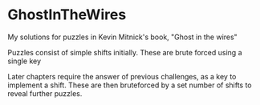 # GhostInTheWires
My solutions for puzzles in Kevin Mitnick's book, "Ghost in the wires"

Puzzles consist of simple shifts initially.  These are brute forced using a single key

Later chapters require the answer of previous challenges, as a key to implement a shift.  These are then bruteforced by a set number of shifts to reveal further puzzles. 


